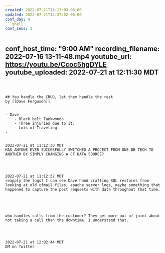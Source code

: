 ```yaml
---
created: 2022-07-21T11:13:03-06:00
updated: 2022-07-21T12:37:52-06:00
conf_day: 4
```shell
conf_sess: 3
```
```shell

```

conf_host_time: "9:00 AM"
recording_filename: 2022-07-16 13-11-48.mp4
youtube_url: https://youtu.be/Ccoc5hgDYLE
youtube_uploaded: 2022-07-21 at 12:11:30 MDT
---
```



## You handle the CRUD, let them handle the rest
by [[Dave Ferguson]]


- Dave
	- Black belt Taekwondo
	- Three injuries due to it.
	- Lots of Traveling.
- 


2022-07-21 at 11:12:30 MDT
HAS ANYONE EVER SUCCESFULLY SWITCHED A PROJECT FROM ONE DB TECH TO ANOTHER BY SIMPLY CHANGING A CF DATA SOURCE?




2022-07-21 at 11:12:32 MDT
reapply the logs? I can see Dave hand crafting SQL restores from looking at old cfmail files, apache server logs, maybe something that happened to capture the post requests with data throughout that time.  





who handles calls from the customer? They get more out of joint about not taking a call than the downtime. I understand that. 




2022-07-21 at 12:02:44 MDT
DM on Twitter

